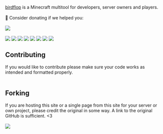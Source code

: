 <a href="https://www.birdflop.cpm/">birdflop</a> is a Minecraft multitool for developers, server owners and players.
<br><br>
💖 Consider donating if we helped you:<br><br>
<a href="https://ko-fi.com/N4N550HUP"> <img src="https://ko-fi.com/img/githubbutton_sm.svg"></a>
<br><br>
<a href="https://discord.com/invite/nmgtX5z"> <img src="https://discord.com/api/guilds/746125698644705524/widget.png"></a>
<a href="https://github.com/birdflop/web/commits"> <img src="https://img.shields.io/github/last-commit/birdflop/web?style=flat"></a>
<a href="#"> <img src="https://img.shields.io/github/languages/code-size/birdflop/web?style=flat"></a>
<a href="https://github.com/birdflop/web/watchers"> <img src="https://img.shields.io/github/watchers/birdflop/web?style=flat"></a>
<a href="https://github.com/birdflop/web/stargazers"> <img src="https://img.shields.io/github/stars/birdflop/web?style=flat"></a>
<a href="hthttps://github.com/birdflop/weblyMC/network/members"> <img src="https://img.shields.io/github/forks/birdflop/web?style=flat"></a>
<a href="https://www.codefactor.io/repository/github/birdflop/web/overview/v3"> <img src="https://www.codefactor.io/repository/github/birdflop/web/badge/v3"></a>
<a title="Crowdin" target="_blank" href="https://crowdin.com/project/simplymc"><img src="https://badges.crowdin.net/simplymc/localized.svg"></a>



<h2>Contributing</h2>
If you would like to contribute please make sure your code works as intended and formatted properly.
<br><br>
<h2>Forking</h2>
If you are hosting this site or a single page from this site for your server or own project, please credit the original in some way. A link to the original GitHub is sufficient. <3
<br><br>
<a href="https://github.com/birdflop/web/graphs/contributors"><img src="https://contrib.rocks/image?repo=birdflop/web"></a>